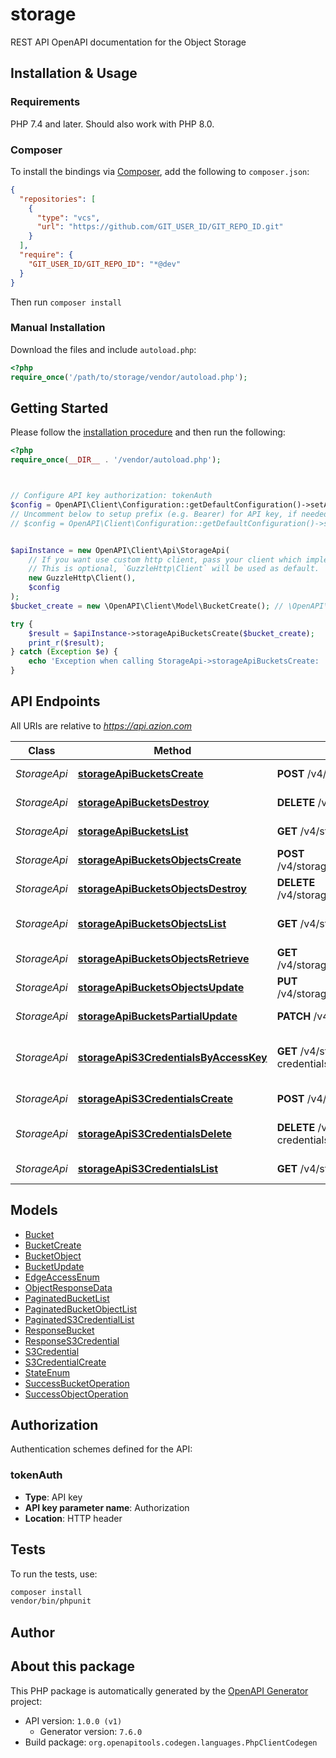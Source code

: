 # storage

REST API OpenAPI documentation for the Object Storage


## Installation & Usage

### Requirements

PHP 7.4 and later.
Should also work with PHP 8.0.

### Composer

To install the bindings via [Composer](https://getcomposer.org/), add the following to `composer.json`:

```json
{
  "repositories": [
    {
      "type": "vcs",
      "url": "https://github.com/GIT_USER_ID/GIT_REPO_ID.git"
    }
  ],
  "require": {
    "GIT_USER_ID/GIT_REPO_ID": "*@dev"
  }
}
```

Then run `composer install`

### Manual Installation

Download the files and include `autoload.php`:

```php
<?php
require_once('/path/to/storage/vendor/autoload.php');
```

## Getting Started

Please follow the [installation procedure](#installation--usage) and then run the following:

```php
<?php
require_once(__DIR__ . '/vendor/autoload.php');



// Configure API key authorization: tokenAuth
$config = OpenAPI\Client\Configuration::getDefaultConfiguration()->setApiKey('Authorization', 'YOUR_API_KEY');
// Uncomment below to setup prefix (e.g. Bearer) for API key, if needed
// $config = OpenAPI\Client\Configuration::getDefaultConfiguration()->setApiKeyPrefix('Authorization', 'Bearer');


$apiInstance = new OpenAPI\Client\Api\StorageApi(
    // If you want use custom http client, pass your client which implements `GuzzleHttp\ClientInterface`.
    // This is optional, `GuzzleHttp\Client` will be used as default.
    new GuzzleHttp\Client(),
    $config
);
$bucket_create = new \OpenAPI\Client\Model\BucketCreate(); // \OpenAPI\Client\Model\BucketCreate

try {
    $result = $apiInstance->storageApiBucketsCreate($bucket_create);
    print_r($result);
} catch (Exception $e) {
    echo 'Exception when calling StorageApi->storageApiBucketsCreate: ', $e->getMessage(), PHP_EOL;
}

```

## API Endpoints

All URIs are relative to *https://api.azion.com*

Class | Method | HTTP request | Description
------------ | ------------- | ------------- | -------------
*StorageApi* | [**storageApiBucketsCreate**](docs/Api/StorageApi.md#storageapibucketscreate) | **POST** /v4/storage/buckets | Create a new bucket
*StorageApi* | [**storageApiBucketsDestroy**](docs/Api/StorageApi.md#storageapibucketsdestroy) | **DELETE** /v4/storage/buckets/{name} | Delete a bucket
*StorageApi* | [**storageApiBucketsList**](docs/Api/StorageApi.md#storageapibucketslist) | **GET** /v4/storage/buckets | List buckets
*StorageApi* | [**storageApiBucketsObjectsCreate**](docs/Api/StorageApi.md#storageapibucketsobjectscreate) | **POST** /v4/storage/buckets/{bucket_name}/objects/{object_key} | Create new object key
*StorageApi* | [**storageApiBucketsObjectsDestroy**](docs/Api/StorageApi.md#storageapibucketsobjectsdestroy) | **DELETE** /v4/storage/buckets/{bucket_name}/objects/{object_key} | Delete object key
*StorageApi* | [**storageApiBucketsObjectsList**](docs/Api/StorageApi.md#storageapibucketsobjectslist) | **GET** /v4/storage/buckets/{bucket_name}/objects | List buckets objects
*StorageApi* | [**storageApiBucketsObjectsRetrieve**](docs/Api/StorageApi.md#storageapibucketsobjectsretrieve) | **GET** /v4/storage/buckets/{bucket_name}/objects/{object_key} | Download object
*StorageApi* | [**storageApiBucketsObjectsUpdate**](docs/Api/StorageApi.md#storageapibucketsobjectsupdate) | **PUT** /v4/storage/buckets/{bucket_name}/objects/{object_key} | Update the object key
*StorageApi* | [**storageApiBucketsPartialUpdate**](docs/Api/StorageApi.md#storageapibucketspartialupdate) | **PATCH** /v4/storage/buckets/{name} | Update bucket info
*StorageApi* | [**storageApiS3CredentialsByAccessKey**](docs/Api/StorageApi.md#storageapis3credentialsbyaccesskey) | **GET** /v4/storage/s3-credentials/{s3_credential_access_key} | get by s3 credentials by access key
*StorageApi* | [**storageApiS3CredentialsCreate**](docs/Api/StorageApi.md#storageapis3credentialscreate) | **POST** /v4/storage/s3-credentials | create s3 credentials
*StorageApi* | [**storageApiS3CredentialsDelete**](docs/Api/StorageApi.md#storageapis3credentialsdelete) | **DELETE** /v4/storage/s3-credentials/{s3_credential_access_key} | delete by s3 credentials
*StorageApi* | [**storageApiS3CredentialsList**](docs/Api/StorageApi.md#storageapis3credentialslist) | **GET** /v4/storage/s3-credentials | List s3 credentials

## Models

- [Bucket](docs/Model/Bucket.md)
- [BucketCreate](docs/Model/BucketCreate.md)
- [BucketObject](docs/Model/BucketObject.md)
- [BucketUpdate](docs/Model/BucketUpdate.md)
- [EdgeAccessEnum](docs/Model/EdgeAccessEnum.md)
- [ObjectResponseData](docs/Model/ObjectResponseData.md)
- [PaginatedBucketList](docs/Model/PaginatedBucketList.md)
- [PaginatedBucketObjectList](docs/Model/PaginatedBucketObjectList.md)
- [PaginatedS3CredentialList](docs/Model/PaginatedS3CredentialList.md)
- [ResponseBucket](docs/Model/ResponseBucket.md)
- [ResponseS3Credential](docs/Model/ResponseS3Credential.md)
- [S3Credential](docs/Model/S3Credential.md)
- [S3CredentialCreate](docs/Model/S3CredentialCreate.md)
- [StateEnum](docs/Model/StateEnum.md)
- [SuccessBucketOperation](docs/Model/SuccessBucketOperation.md)
- [SuccessObjectOperation](docs/Model/SuccessObjectOperation.md)

## Authorization

Authentication schemes defined for the API:
### tokenAuth

- **Type**: API key
- **API key parameter name**: Authorization
- **Location**: HTTP header


## Tests

To run the tests, use:

```bash
composer install
vendor/bin/phpunit
```

## Author



## About this package

This PHP package is automatically generated by the [OpenAPI Generator](https://openapi-generator.tech) project:

- API version: `1.0.0 (v1)`
    - Generator version: `7.6.0`
- Build package: `org.openapitools.codegen.languages.PhpClientCodegen`
